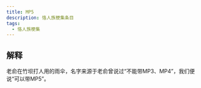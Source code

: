 ```yaml
---
title: MP5
description: 恪人族梗集条目
tags:
  - 恪人族梗集
---
```


## 解释

老俞在竹坝打人用的雨伞，名字来源于老俞曾说过“不能带MP3、MP4”，我们便说“可以带MP5”。